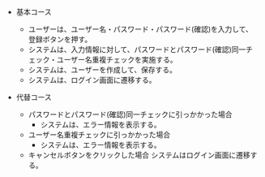 - 基本コース
	- ユーザーは、ユーザー名・パスワード・パスワード(確認)を入力して、登録ボタンを押す。
	- システムは、入力情報に対して、パスワードとパスワード(確認)同一チェック・ユーザー名重複チェックを実施する。
	- システムは、ユーザーを作成して、保存する。
	- システムは、ログイン画面に遷移する。

- 代替コース
	- パスワードとパスワード(確認)同一チェックに引っかかった場合
	  - システムは、エラー情報を表示する。
	- ユーザー名重複チェックに引っかかった場合
	  - システムは、エラー情報を表示する。
	- キャンセルボタンをクリックした場合
	  システムはログイン画面に遷移する。
